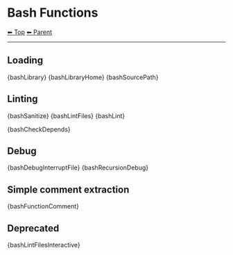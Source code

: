 # Bash Functions

<!-- TEMPLATE header 2 -->
[⬅ Top](index.md) [⬅ Parent ](../index.md)
<hr />

## Loading

{bashLibrary}
{bashLibraryHome}
{bashSourcePath}

## Linting

{bashSanitize}
{bashLintFiles}
{bashLint}

{bashCheckDepends}

## Debug

{bashDebugInterruptFile}
{bashRecursionDebug}

## Simple comment extraction

{bashFunctionComment}

## Deprecated

{bashLintFilesInteractive}
